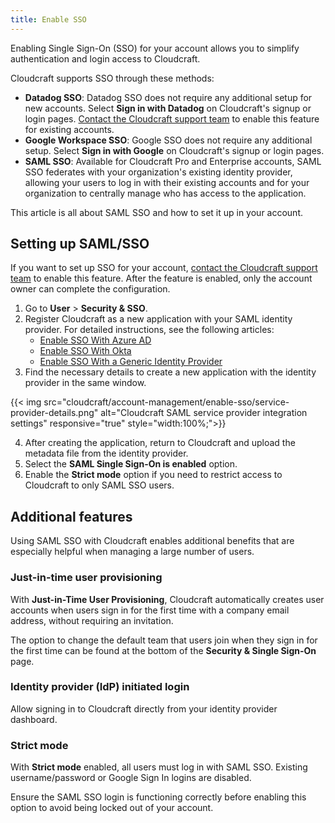 ```yaml
---
title: Enable SSO
---
```


Enabling Single Sign-On (SSO) for your account allows you to simplify authentication and login access to Cloudcraft.

Cloudcraft supports SSO through these methods:

- **Datadog SSO**: Datadog SSO does not require any additional setup for new accounts. Select **Sign in with Datadog** on Cloudcraft's signup or login pages. [Contact the Cloudcraft support team][1] to enable this feature for existing
  accounts.
- **Google Workspace SSO**: Google SSO does not require any additional setup. Select **Sign in with Google** on Cloudcraft's signup or login pages.
- **SAML SSO**: Available for Cloudcraft Pro and Enterprise accounts, SAML SSO federates with your organization's existing identity provider, allowing your users to log in with their existing accounts and for your organization to centrally manage who has access to the application.

This article is all about SAML SSO and how to set it up in your account.

## Setting up SAML/SSO

<div class="alert alert-info">If you want to set up SSO for your account, <a href="https://app.cloudcraft.co/app/support" title="Contact the Cloudcraft support team">contact the Cloudcraft support team</a> to enable this feature.
After the feature is enabled, only the account owner can complete the configuration.</div>

1. Go to **User** > **Security & SSO**.
2. Register Cloudcraft as a new application with your SAML identity provider. For detailed instructions, see the following articles:
    - [Enable SSO With Azure AD][2]
    - [Enable SSO With Okta][3]
    - [Enable SSO With a Generic Identity Provider][4]
3. Find the necessary details to create a new application with the identity provider in the same window.

{{< img src="cloudcraft/account-management/enable-sso/service-provider-details.png" alt="Cloudcraft SAML service provider integration settings" responsive="true" style="width:100%;">}}

4. After creating the application, return to Cloudcraft and upload the metadata file from the identity provider.
5. Select the **SAML Single Sign-On is enabled** option.
6. Enable the **Strict mode** option if you need to restrict access to Cloudcraft to only SAML SSO users.

## Additional features

Using SAML SSO with Cloudcraft enables additional benefits that are especially helpful when managing a large number of users.

### Just-in-time user provisioning

With **Just-in-Time User Provisioning**, Cloudcraft automatically creates user accounts when users sign in for the first time with a company email address, without requiring an invitation.

The option to change the default team that users join when they sign in for the first time can be found at the bottom of the **Security & Single Sign-On** page.

### Identity provider (IdP) initiated login

Allow signing in to Cloudcraft directly from your identity provider dashboard.

### Strict mode

With **Strict mode** enabled, all users must log in with SAML SSO. Existing username/password or Google Sign In logins are disabled.

Ensure the SAML SSO login is functioning correctly before enabling this option to avoid being locked out of your account.

[1]: https://app.cloudcraft.co/app/support
[2]: /cloudcraft/account-management/enable-sso-with-azure-ad/
[3]: /cloudcraft/account-management/enable-sso-with-okta/
[4]: /cloudcraft/account-management/enable-sso-with-generic-idp/
